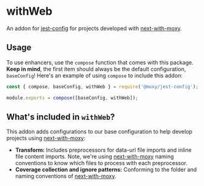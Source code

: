 # withWeb

An addon for [jest-config](https://www.github.com/moxystudio/jest-config) for projects developed with [next-with-moxy](https://www.github.com/moxystudio/next-with-moxy).

## Usage

To use enhancers, use the `compose` function that comes with this package. **Keep in mind**, the first item should always be the default configuration, `baseConfig`! Here's an example of using `compose` to include this addon:

```js
const { compose, baseConfig, withWeb } = require('@moxy/jest-config');

module.exports = compose([baseConfig, withWeb]);
```

## What's included in `withWeb`?

This addon adds configurations to our base configuration to help develop projects using [next-with-moxy](https://www.github.com/moxystudio/next-with-moxy):

- **Transform:** Includes preprocessors for data-url file imports and inline file content imports. Note, we're using [next-with-moxy](https://www.github.com/moxystudio/next-with-moxy) naming conventions to know which files to process with each preprocessor.
- **Coverage collection and ignore patterns:** Conforming to the folder and naming conventions of [next-with-moxy](https://www.github.com/moxystudio/next-with-moxy).
